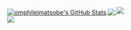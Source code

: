 
<a href="https://omphile.me">
  <img align="center" src="https://github-readme-stats.vercel.app/api?username=omphilejmatsobe&show_icons=true&line_height=33&count_private=true&theme=dark" alt="omphilejmatsobe's GitHub Stats" />
</a>

<a href="https://omphile.me">
  <img align="center" src="https://github-readme-stats.vercel.app/api/top-langs/?username=omphilejmatsobe&&hide=cmake&langs_count=4&line_height=35&theme=dark" />
</a>

<a href="https://omphile.me">
  <img src="https://github-readme-streak-stats.herokuapp.com/?user=omphilejmatsobe&theme=dark" />
</a>
<br/>
<a href="https://twitter.com/omphilematsobe">
  <img src="https://img.shields.io/twitter/follow/omphilejmatsobe?style=for-the-badge&logo=twitter&&labelColor=1f1f1f&color=5fffaf" />
</a>
